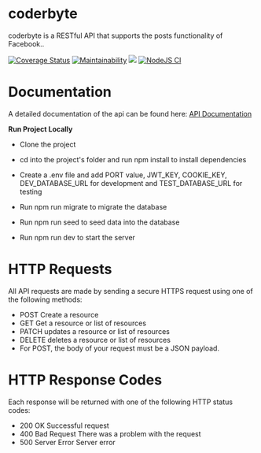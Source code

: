 # coderbyte

coderbyte is a RESTful API that supports the posts functionality of Facebook..

[![Coverage Status](https://coveralls.io/repos/github/donaldcrane/coderbyte/badge.svg)](https://coveralls.io/github/donaldcrane/coderbyte)
[![Maintainability](https://api.codeclimate.com/v1/badges/b4882362c1bcc9028d24/maintainability)](https://codeclimate.com/github/donaldcrane/coderbyte/maintainability)
[![](https://img.shields.io/badge/Protected_by-Hound-a873d1.svg)](https://houndci.com)
[![NodeJS CI](https://github.com/donaldcrane/coderbyte/actions/workflows/node.js.yml/badge.svg)](https://github.com/donaldcrane/coderbyte/actions/workflows/node.js.yml)

# Documentation

A detailed documentation of the api can be found here: [API Documentation](https://documenter.getpostman.com/view/11971882/TzJu8wwe)

**Run Project Locally**

- Clone the project
- cd into the project's folder and run npm install to install dependencies
- Create a .env file and add PORT value, JWT_KEY, COOKIE_KEY, DEV_DATABASE_URL for development and TEST_DATABASE_URL for testing

- Run npm run migrate to migrate the database
- Run npm run seed to seed data into the database
- Run npm run dev to start the server

# HTTP Requests

All API requests are made by sending a secure HTTPS request using one of the following methods:

- POST Create a resource
- GET Get a resource or list of resources
- PATCH updates a resource or list of resources
- DELETE deletes a resource or list of resources
- For POST, the body of your request must be a JSON payload.

# HTTP Response Codes

Each response will be returned with one of the following HTTP status codes:

- 200 OK Successful request
- 400 Bad Request There was a problem with the request
- 500 Server Error Server error
